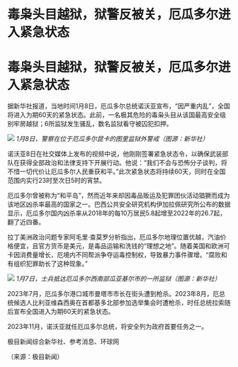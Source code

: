 # 毒枭头目越狱，狱警反被关，厄瓜多尔进入紧急状态

# 毒枭头目越狱，狱警反被关，厄瓜多尔进入紧急状态

据新华社报道，当地时间1月8日，厄瓜多尔总统诺沃亚宣布，“因严重内乱”，全国将进入为期60天的紧急状态。此前，一名极其危险的毒枭头目从该国最高安全级别牢房越狱；6所监狱发生骚乱，数名监狱看守被囚犯扣押。

![](https://inews.gtimg.com/om_bt/OB7I1iCq6EXgERiaGU9v_GMvquD_02LLsniJ97taWnHuIAA/1000)
_1月8日，警察在位于厄瓜多尔昆卡的图里监狱外警戒（图源：新华社）_

诺沃亚8日在社交媒体上发布的视频中说，他刚刚签署紧急状态令，以确保武装部队在获得全部政治和法律支持下开展行动。他说：“我们不会与恐怖分子谈判，将不惜一切代价让厄瓜多尔人民重获和平。”此次紧急状态将持续60天，同时在全国范围内实行23时至次日5时的宵禁。

厄瓜多尔曾被称为“和平岛”，然而近年来却因毒品贩运及犯罪团伙活动猖獗而成为该地区凶杀率最高的国家之一。巴西公共安全研究机构伊加拉佩研究所公布的数据显示，厄瓜多尔国内凶杀率从2018年的每10万居民5.8起增至2022年的26.7起，翻了近四番。

拉丁美洲政治问题专家阿毛里·查莫罗分析指出，厄瓜多尔地理位置优越，汽油价格便宜，且官方货币是美元，是毒品运输和洗钱的“理想之地”。随着美国和欧洲可卡因消费量增长，厄境内不同帮派争夺运毒控制权，导致暴力事件骤增。“腐败和有组织犯罪助长了这种现象。”

![](https://inews.gtimg.com/om_bt/OZVEqEfaSFHrB_SzpPOyhqML0FDM_qMhOVPca28fLjOOkAA/1000)
_1月7日，士兵抵达厄瓜多尔西南部瓜亚基尔市的一所监狱（图源：新华社）_

2023年7月，厄瓜多尔港口城市曼塔市市长在街头遭到枪杀。2023年8月，厄总统候选人比利亚维森西奥在首都基多北部参加选举集会时遭枪杀，时任总统拉索随后宣布全国进入为期60天的紧急状态。

2023年11月，诺沃亚就任厄瓜多尔总统，将安全列为政府首要任务之一。

极目新闻综合新华社、参考消息、环球网

（来源：极目新闻）


